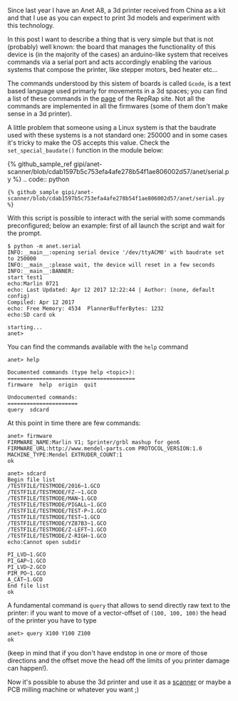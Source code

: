 <!--
.. title: Sending command to an Anet A8 3d printer by the serial port with python
.. slug: sending-commands-to-anet
.. date: 2018-02-25 00:00:00
.. tags: serial,programming,python,Anet,DIY
.. category: 
.. link: 
.. description: 
.. type: text
-->


Since last year I have an Anet A8, a 3d printer received from China as a kit
and that I use as you can expect to print 3d models and experiment with this
technology.

In this post I want to describe a thing that is very simple but that is not
(probably) well known: the board that manages the functionality of this device
is (in the majority of the cases) an arduino-like system that receives commands
via a serial port and acts accordingly enabling the various systems that compose
the printer, like stepper motors, bed heater etc...

The commands understood by this sistem of boards is called ``Gcode``, is a text based
language used primarly for movements in a 3d spaces; you can find a list of these commands
in the [page](http://reprap.org/wiki/G-code) of the RepRap site. Not all the commands
are implemented in all the firmwares (some of them don't make sense in a 3d printer).

A little problem that someone using a Linux system is that the baudrate used with these systems
is a not standard one: 250000 and in some cases it's tricky to make the OS accepts this value.
Check the ``set_special_baudate()`` function in the module below:

{% github_sample_ref gipi/anet-scanner/blob/cdab1597b5c753efa4afe278b54f1ae806002d57/anet/serial.py %}
.. code:: python

    {% github_sample gipi/anet-scanner/blob/cdab1597b5c753efa4afe278b54f1ae806002d57/anet/serial.py %}

With this script is possible to interact with the serial with some commands
preconfigured; below an example: first of all launch the script and wait for
the prompt.

```
$ python -m anet.serial
INFO:__main__:opening serial device '/dev/ttyACM0' with baudrate set to 250000
INFO:__main__:please wait, the device will reset in a few seconds
INFO:__main__:BANNER: 
start test1
echo:Marlin 0721
echo: Last Updated: Apr 12 2017 12:22:44 | Author: (none, default config)
Compiled: Apr 12 2017
echo: Free Memory: 4534  PlannerBufferBytes: 1232
echo:SD card ok

starting...
anet>
```

You can find the commands available with the ``help`` command

```
anet> help

Documented commands (type help <topic>):
========================================
firmware  help  origin  quit

Undocumented commands:
======================
query  sdcard
```

At this point in time there are few commands:

```
anet> firmware
FIRMWARE_NAME:Marlin V1; Sprinter/grbl mashup for gen6 FIRMWARE_URL:http://www.mendel-parts.com PROTOCOL_VERSION:1.0 MACHINE_TYPE:Mendel EXTRUDER_COUNT:1
ok

anet> sdcard
Begin file list
/TESTFILE/TESTMODE/2016~1.GCO
/TESTFILE/TESTMODE/FZ-~1.GCO
/TESTFILE/TESTMODE/MAN~1.GCO
/TESTFILE/TESTMODE/PIGALL~1.GCO
/TESTFILE/TESTMODE/TEST-P~1.GCO
/TESTFILE/TESTMODE/TEST~1.GCO
/TESTFILE/TESTMODE/YZ87B3~1.GCO
/TESTFILE/TESTMODE/Z-LEFT~1.GCO
/TESTFILE/TESTMODE/Z-RIGH~1.GCO
echo:Cannot open subdir

PI_LVD~1.GCO
PI_GAP~1.GCO
PI_LVD~2.GCO
PIM_PO~1.GCO
A_CAT~1.GCO
End file list
ok
```

A fundamental command is ``query`` that allows to send directly raw text
to the printer: if you want to move of a vector-offset of ``(100, 100, 100)``
the head of the printer you have to type

```
anet> query X100 Y100 Z100
ok
```

(keep in mind that if you don't have endstop in one or more of those directions and
the offset move the head off the limits of you printer damage can happen!).


Now it's possible to abuse the 3d printer and use it as a [scanner](https://github.com/gipi/anet-scanner) or
maybe a PCB milling machine or whatever you want ;)
